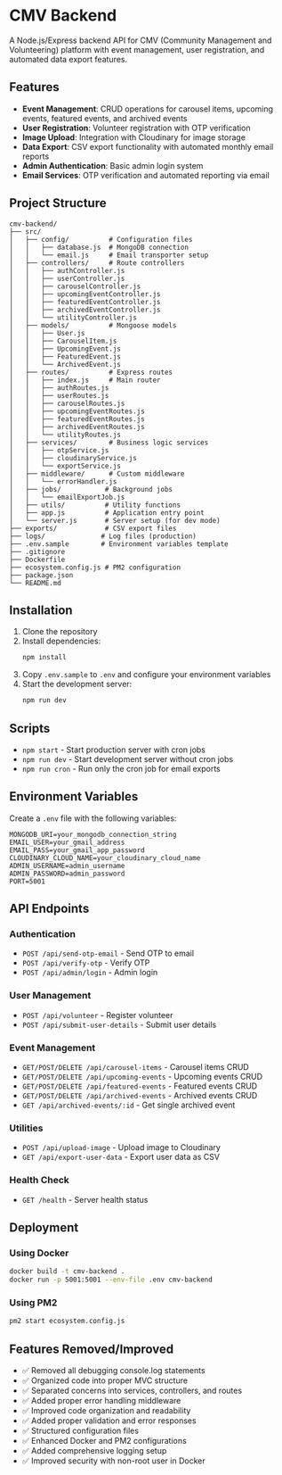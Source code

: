 # CMV Backend

A Node.js/Express backend API for CMV (Community Management and Volunteering) platform with event management, user registration, and automated data export features.

## Features

- **Event Management**: CRUD operations for carousel items, upcoming events, featured events, and archived events
- **User Registration**: Volunteer registration with OTP verification
- **Image Upload**: Integration with Cloudinary for image storage
- **Data Export**: CSV export functionality with automated monthly email reports
- **Admin Authentication**: Basic admin login system
- **Email Services**: OTP verification and automated reporting via email

## Project Structure

```
cmv-backend/
├── src/
│   ├── config/          # Configuration files
│   │   ├── database.js  # MongoDB connection
│   │   └── email.js     # Email transporter setup
│   ├── controllers/     # Route controllers
│   │   ├── authController.js
│   │   ├── userController.js
│   │   ├── carouselController.js
│   │   ├── upcomingEventController.js
│   │   ├── featuredEventController.js
│   │   ├── archivedEventController.js
│   │   └── utilityController.js
│   ├── models/          # Mongoose models
│   │   ├── User.js
│   │   ├── CarouselItem.js
│   │   ├── UpcomingEvent.js
│   │   ├── FeaturedEvent.js
│   │   └── ArchivedEvent.js
│   ├── routes/          # Express routes
│   │   ├── index.js     # Main router
│   │   ├── authRoutes.js
│   │   ├── userRoutes.js
│   │   ├── carouselRoutes.js
│   │   ├── upcomingEventRoutes.js
│   │   ├── featuredEventRoutes.js
│   │   ├── archivedEventRoutes.js
│   │   └── utilityRoutes.js
│   ├── services/        # Business logic services
│   │   ├── otpService.js
│   │   ├── cloudinaryService.js
│   │   └── exportService.js
│   ├── middleware/      # Custom middleware
│   │   └── errorHandler.js
│   ├── jobs/           # Background jobs
│   │   └── emailExportJob.js
│   ├── utils/          # Utility functions
│   ├── app.js          # Application entry point
│   └── server.js       # Server setup (for dev mode)
├── exports/            # CSV export files
├── logs/              # Log files (production)
├── .env.sample        # Environment variables template
├── .gitignore
├── Dockerfile
├── ecosystem.config.js # PM2 configuration
├── package.json
└── README.md
```

## Installation

1. Clone the repository
2. Install dependencies:
   ```bash
   npm install
   ```
3. Copy `.env.sample` to `.env` and configure your environment variables
4. Start the development server:
   ```bash
   npm run dev
   ```

## Scripts

- `npm start` - Start production server with cron jobs
- `npm run dev` - Start development server without cron jobs  
- `npm run cron` - Run only the cron job for email exports

## Environment Variables

Create a `.env` file with the following variables:

```
MONGODB_URI=your_mongodb_connection_string
EMAIL_USER=your_gmail_address
EMAIL_PASS=your_gmail_app_password
CLOUDINARY_CLOUD_NAME=your_cloudinary_cloud_name
ADMIN_USERNAME=admin_username
ADMIN_PASSWORD=admin_password
PORT=5001
```

## API Endpoints

### Authentication
- `POST /api/send-otp-email` - Send OTP to email
- `POST /api/verify-otp` - Verify OTP
- `POST /api/admin/login` - Admin login

### User Management  
- `POST /api/volunteer` - Register volunteer
- `POST /api/submit-user-details` - Submit user details

### Event Management
- `GET/POST/DELETE /api/carousel-items` - Carousel items CRUD
- `GET/POST/DELETE /api/upcoming-events` - Upcoming events CRUD
- `GET/POST/DELETE /api/featured-events` - Featured events CRUD
- `GET/POST/DELETE /api/archived-events` - Archived events CRUD
- `GET /api/archived-events/:id` - Get single archived event

### Utilities
- `POST /api/upload-image` - Upload image to Cloudinary
- `GET /api/export-user-data` - Export user data as CSV

### Health Check
- `GET /health` - Server health status

## Deployment

### Using Docker
```bash
docker build -t cmv-backend .
docker run -p 5001:5001 --env-file .env cmv-backend
```

### Using PM2
```bash
pm2 start ecosystem.config.js
```

## Features Removed/Improved

- ✅ Removed all debugging console.log statements
- ✅ Organized code into proper MVC structure
- ✅ Separated concerns into services, controllers, and routes
- ✅ Added proper error handling middleware
- ✅ Improved code organization and readability
- ✅ Added proper validation and error responses
- ✅ Structured configuration files
- ✅ Enhanced Docker and PM2 configurations
- ✅ Added comprehensive logging setup
- ✅ Improved security with non-root user in Docker
